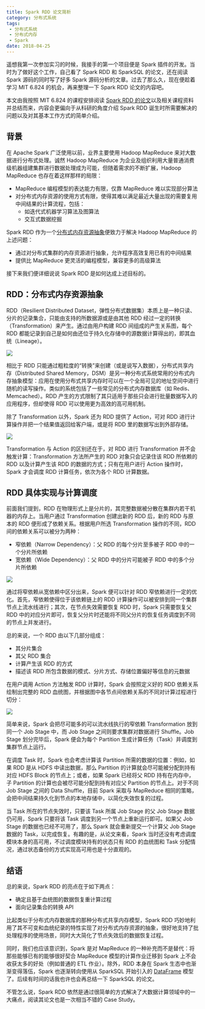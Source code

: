 ```yaml
---
title: Spark RDD 论文简析
category: 分布式系统
tags:
 - 分布式系统
 - 分布式内存
 - Spark
date: 2018-04-25
---
```


遥想我第一次参加实习的时候，我接手的第一个项目便是 Spark 插件的开发。当时为了做好这个工作，自己看了 Spark RDD 和 SparkSQL 的论文，还在阅读 Spark 源码的同时写了好多 Spark 源码分析的文章。过去了那么久，现在便趁着学习 MIT 6.824 的机会，再来整理一下 Spark RDD 论文的内容吧。

本文由我按照 MIT 6.824 的课程安排阅读 [Spark RDD 的论文](http://nil.csail.mit.edu/6.824/2018/papers/zaharia-spark.pdf)以及相关课程资料并总结而来，内容会更偏向于从科研的角度介绍 Spark RDD 诞生时所需要解决的问题以及对其基本工作方式的简单介绍。

<!-- more -->

## 背景

在 Apache Spark 广泛使用以前，业界主要使用 Hadoop MapReduce 来对大数据进行分布式处理。诚然 Hadoop MapReduce 为企业及组织利用大量普通消费级机器组建集群进行数据处理成为可能，但随着需求的不断扩展，Hadoop MapReduce 也存在着这样那样的局限：

- MapReduce 编程模型的表达能力有限，仅靠 MapReduce 难以实现部分算法
- 对分布式内存资源的使用方式有限，使得其难以满足最近大量出现的需要复用中间结果的计算流程，包括：
  - 如迭代式机器学习算法及图算法
  - 交互式数据挖掘

Spark RDD 作为一个<u>分布式内存资源抽象</u>便致力于解决 Hadoop MapReduce 的上述问题：

- 通过对分布式集群的内存资源进行抽象，允许程序高效复用已有的中间结果
- 提供比 MapReduce 更灵活的编程模型，兼容更多的高级算法

接下来我们便详细说说 Spark RDD 是如何达成上述目标的。

## RDD：分布式内存资源抽象

RDD（Resilient Distributed Dataset，弹性分布式数据集）本质上是一种只读、分片的记录集合，只能由支持的所数据源或是由其他 RDD 经过一定的转换（Transformation）来产生。通过由用户构建 RDD 间组成的产生关系图，每个 RDD 都能记录到自己是如何由还位于持久化存储中的源数据计算得出的，即其血统（Lineage）。

![](/img/spark-rdd/lineage.jpg)

相比于 RDD 只能通过粗粒度的“转换”来创建（或是说写入数据），分布式共享内存（Distributed Shared Memory，DSM）是另一种分布式系统常用的分布式内存抽象模型：应用在使用分布式共享内存时可以在一个全局可见的地址空间中进行随机的读写操作。类似的系统包括了一些常见的分布式内存数据库（如 Redis、Memcached）。RDD 产生的方式限制了其只适用于那些只会进行批量数据写入的应用程序，但却使得 RDD 可以使用更为高效的高可用机制。

除了 Transformation 以外，Spark 还为 RDD 提供了 Action，可对 RDD 进行计算操作并把一个结果值返回给客户端，或是将 RDD 里的数据写出到外部存储。

![](/img/spark-rdd/actions.jpg)

Transformation 与 Action 的区别还在于，对 RDD 进行 Transformation 并不会触发计算：Transformation 方法所产生的 RDD 对象只会记录住该 RDD 所依赖的 RDD 以及计算产生该 RDD 的数据的方式；只有在用户进行 Action 操作时，Spark 才会调度 RDD 计算任务，依次为各个 RDD 计算数据。

## RDD 具体实现与计算调度

前面我们提到，RDD 在物理形式上是分片的，其完整数据被分散在集群内若干机器的内存上。当用户通过 Transformation 创建出新的 RDD 后，新的 RDD 与原本的 RDD 便形成了依赖关系。根据用户所选 Transformation 操作的不同，RDD 间的依赖关系可以被分为两种：

- 窄依赖（Narrow Dependency）：父 RDD 的每个分片至多被子 RDD 中的一个分片所依赖
- 宽依赖（Wide Dependency）：父 RDD 中的分片可能被子 RDD 中的多个分片所依赖

![](/img/spark-rdd/dependency.jpg)

通过将窄依赖从宽依赖中区分出来，Spark 便可以针对 RDD 窄依赖进行一定的优化。首先，窄依赖使得位于该依赖链上的 RDD 计算操作可以被安排到同一个集群节点上流水线进行；其次，在节点失效需要恢复 RDD 时，Spark 只需要恢复父 RDD 中的对应分片即可，恢复父分片时还能将不同父分片的恢复任务调度到不同的节点上并发进行。

总的来说，一个 RDD 由以下几部分组成：

- 其分片集合
- 其父 RDD 集合
- 计算产生该 RDD 的方式
- 描述该 RDD 所包含数据的模式、分片方式、存储位置偏好等信息的元数据

在用户调用 Action 方法触发 RDD 计算时，Spark 会按照定义好的 RDD 依赖关系绘制出完整的 RDD 血统图，并根据图中各节点间依赖关系的不同对计算过程进行切分：

![](/img/spark-rdd/stage.jpg)

简单来说，Spark 会把尽可能多的可以流水线执行的窄依赖 Transformation 放到同一个 Job Stage 中，而 Job Stage 之间则要求集群对数据进行 Shuffle。Job Stage 划分完毕后，Spark 便会为每个 Partition 生成计算任务（Task）并调度到集群节点上运行。

在调度 Task 时，Spark 也会考虑计算该 Partition 所需的数据的位置：例如，如果 RDD 是从 HDFS 中读出数据，那么 Partition 的计算就会尽可能被分配到持有对应 HDFS Block 的节点上；或者，如果 Spark 已经将父 RDD 持有在内存中，子 Partition 的计算也会被尽可能分配到持有对应父 Partition 的节点上。对于不同 Job Stage 之间的 Data Shuffle，目前 Spark 采取与 MapReduce 相同的策略，会把中间结果持久化到节点的本地存储中，以简化失效恢复的过程。

当 Task 所在的节点失效时，只要该 Task 所属 Job Stage 的父 Job Stage 数据仍可用，Spark 只要将该 Task 调度到另一个节点上重新运行即可。如果父 Job Stage 的数据也已经不可用了，那么 Spark 就会重新提交一个计算父 Job Stage 数据的 Task，以完成恢复。有趣的是，从论文来看，Spark 当时还没有考虑调度模块本身的高可用，不过调度模块持有的状态只有 RDD 的血统图和 Task 分配情况，通过状态备份的方式实现高可用也是十分直观的。

## 结语

总的来说，Spark RDD 的亮点在于如下两点：

- 确定且基于血统图的数据恢复重计算过程
- 面向记录集合的转换 API

比起类似于分布式内存数据库的那种分布式共享内存模型，Spark RDD 巧妙地利用了其不可变和血统纪录的特性实现了对分布式内存资源的抽象，很好地支持了批处理程序的使用场景，同时大大简化了节点失效后的数据恢复过程。

同时，我们也应该意识到，Spark 是对 MapReduce 的一种补充而不是替代：将那些能够已有的能够很好契合 MapReduce 模型的计算作业迁移到 Spark 上不会收获太多的好处（例如普通的 ETL 作业）。除外，RDD 本身在 Spark 生态中也渐渐变得落伍，Spark 也逐渐转向使用从 SparkSQL 开始引入的 [DataFrame](https://spark.apache.org/docs/latest/sql-programming-guide.html#datasets-and-dataframes) 模型了。后续有时间的话我也许也会再总结一下 SparkSQL 的论文。

不管怎么说，Spark RDD 依然是通过很简单的方式解决了大数据计算领域中的一大痛点，阅读其论文也是一次相当不错的 Case Study。

